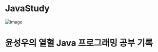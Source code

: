# JavaStudy
![image](https://user-images.githubusercontent.com/54611807/235959515-f303e2aa-bca4-4f2a-9d90-38e983158691.png)

# 윤성우의 열혈 Java 프로그래밍 공부 기록
